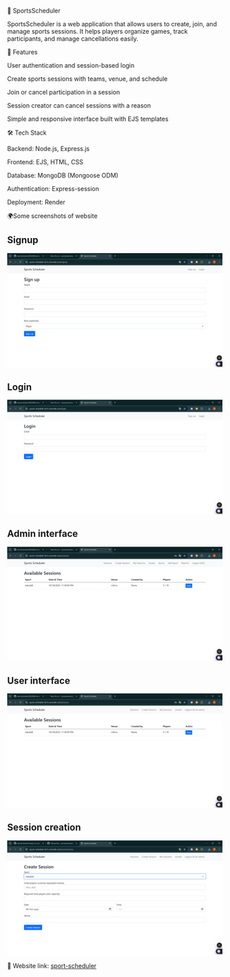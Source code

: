 🏀 SportsScheduler

SportsScheduler is a web application that allows users to create, join, and manage sports sessions. It helps players organize games, track participants, and manage cancellations easily.

🚀 Features

User authentication and session-based login

Create sports sessions with teams, venue, and schedule

Join or cancel participation in a session

Session creator can cancel sessions with a reason

Simple and responsive interface built with EJS templates

🛠 Tech Stack

Backend: Node.js, Express.js

Frontend: EJS, HTML, CSS

Database: MongoDB (Mongoose ODM)

Authentication: Express-session

Deployment: Render

🌍Some screenshots of website

<p align="center">
  <h2>Signup</h2>
  <img src="signup.png" alt="Screenshot 1" width="500"/>
  <h2>Login</h2>
  <img src="Login.png" alt="Screenshot 2" width="500"/>
  <h2>Admin interface</h2>
  <img src="Admin interface.png" alt="Screenshot 3" width="500"/>
   <h2>User interface</h2>
  <img src="user interface.png" alt="Screenshot 4" width="500"/>
  <h2>Session creation</h2>
  <img src="Session Creation.png" alt="Screenshot 5" width="500"/>
</p>

🔗 Website link: [sport-scheduler](https://sports-scheduler-m5sd.onrender.com/sessions)
